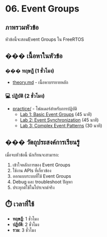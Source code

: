# 06. Event Groups

## ภาพรวมหัวข้อ

หัวข้อนี้จะสอนEvent Groups ใน FreeRTOS

## ��� เนื้อหาในหัวข้อ

### ��� ทฤษฎี (1 ชั่วโมง)
- [theory.md](theory.md) - เนื้อหาบรรยายหลัก

### 💻 ปฏิบัติ (2 ชั่วโมง)
- [practice/](practice/) - โฟลเดอร์สำหรับการปฏิบัติ
  - [Lab 1: Basic Event Groups](practice/lab1-basic-events/) (45 นาที)
  - [Lab 2: Event Synchronization](practice/lab2-event-synchronization/) (45 นาที)
  - [Lab 3: Complex Event Patterns](practice/lab3-complex-patterns/) (30 นาที)

## ��� วัตถุประสงค์การเรียนรู้

เมื่อจบหัวข้อนี้ นักเรียนจะสามารถ:
1. เข้าใจหลักการของ Event Groups
2. ใช้งาน APIs ที่เกี่ยวข้อง
3. ออกแบบระบบที่ใช้ Event Groups
4. Debug และ troubleshoot ปัญหา
5. ประยุกต์ใช้ในโปรเจกต์จริง

## ⏱️ เวลาที่ใช้
- **ทฤษฎี**: 1 ชั่วโมง
- **ปฏิบัติ**: 2 ชั่วโมง
- **รวม**: 3 ชั่วโมง
